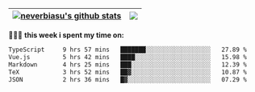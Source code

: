 | <a href="https://github.com/neverbiasu"><img align="center" src="https://github-readme-stats.vercel.app/api?username=neverbiasu&theme=catppuccin_mocha&show_icons=true&hide_border=true&count_private=true" alt="neverbiasu's github stats" /></a> | <a href="https://github.com/neverbiasu"><img align="center" src="https://github-readme-stats.vercel.app/api/top-langs/?username=neverbiasu&theme=catppuccin_mocha&show_icons=true&hide_border=true&layout=compact" /></a> |
| ------------- | ------------- |

👨🏾‍💻 **this week i spent my time on:**
<!--START_SECTION:waka-->

```txt
TypeScript     9 hrs 57 mins   ███████░░░░░░░░░░░░░░░░░░   27.89 %
Vue.js         5 hrs 42 mins   ████░░░░░░░░░░░░░░░░░░░░░   15.98 %
Markdown       4 hrs 25 mins   ███░░░░░░░░░░░░░░░░░░░░░░   12.39 %
TeX            3 hrs 52 mins   ██▓░░░░░░░░░░░░░░░░░░░░░░   10.87 %
JSON           2 hrs 36 mins   █▓░░░░░░░░░░░░░░░░░░░░░░░   07.29 %
```

<!--END_SECTION:waka-->

